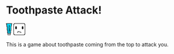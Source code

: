 # Toothpaste Attack!

![Toothpaste](toothpaste.png) ![Player](player.png)

This is a game about toothpaste coming from the top to attack you.
